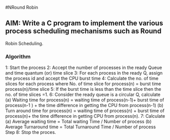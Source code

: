  #NRound Robin

## AIM: Write a C program to implement the various process scheduling mechanisms such as Round
Robin Scheduling.
 
### Algorithm
1: Start the process
2: Accept the number of processes in the ready Queue and time quantum (or) time slice
3: For each process in the ready Q, assign the process id and accept the CPU burst time
4: Calculate the no. of time slices for each process where
     No. of time slice for process(n) = burst time process(n)/time slice
5: If the burst time is less than the time slice then the no. of time slices =1.
6: Consider the ready queue is a circular Q, calculate
        (a) Waiting time for process(n) = waiting time of process(n-1)+ burst time of process(n-1 ) +
              the time difference in getting the CPU from process(n-1)
        (b) Turn around time for process(n) = waiting time of process(n) + burst time of process(n)+ the
               time difference in getting CPU from process(n).
7: Calculate
       (a) Average waiting time = Total waiting Time / Number of process
    (b) Average Turnaround time = Total Turnaround Time / Number of process Step 
8: Stop the proces.


